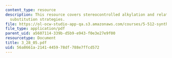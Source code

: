 ```yaml
---
content_type: resource
description: This resource covers stereocontrolled alkylation and related electrophilic
  substitution strategies.
file: https://ol-ocw-studio-app-qa.s3.amazonaws.com/courses/5-512-synthetic-organic-chemistry-ii-spring-2005/56a8661a2141445978df788e7ffcd572_3_28_05.pdf
file_type: application/pdf
parent_uid: a5607114-339b-d5b9-e943-f0e3e27e9f00
resourcetype: Document
title: 3_28_05.pdf
uid: 56a8661a-2141-4459-78df-788e7ffcd572
---
```

